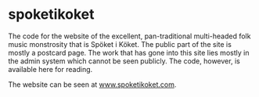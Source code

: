 # spoketikoket

The code for the website of the excellent, pan-traditional multi-headed folk music monstrosity that is Spöket i Köket. The public part of
the site is mostly a postcard page. The work that has gone into this site lies mostly in the admin system which cannot be seen publicly.
The code, however, is available here for reading.

The website can be seen at www.spoketikoket.com.
